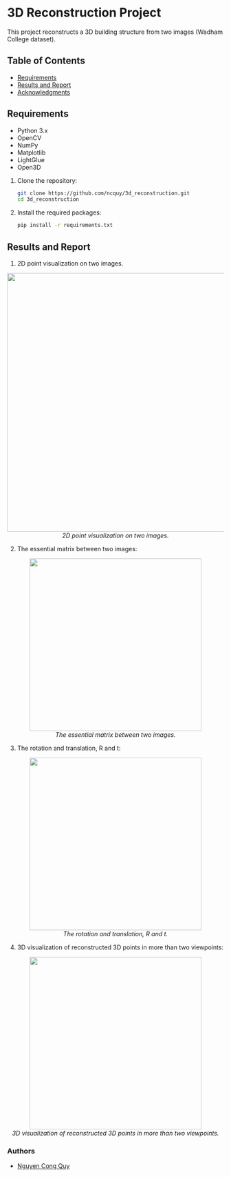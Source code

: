 # 3D Reconstruction Project

This project reconstructs a 3D building structure from two images (Wadham College dataset).

## Table of Contents
- [Requirements](#requirements)
- [Results and Report](#results-and-report)
- [Acknowledgments](#acknowledgments)

## Requirements
- Python 3.x
- OpenCV
- NumPy
- Matplotlib
- LightGlue
- Open3D

1. Clone the repository:

   ```bash
   git clone https://github.com/ncquy/3d_reconstruction.git
   cd 3d_reconstruction

2. Install the required packages:
   ```bash
   pip install -r requirements.txt


## Results and Report
1. 2D point visualization on two images.
<p align='center'>
  <img width="600px" src="https://github.com/ncquy/3d_reconstruction/blob/main/results/matching.png"/>
  <br/>
  <i> 2D point visualization on two images.</i>
</p>

2. The essential matrix between two images:
<p align='center'>
  <img width="400px" src="https://github.com/ncquy/3d_reconstruction/blob/main/results/essential_matrix.png" />
  <br/>
  <i> The essential matrix between two images.</i>
</p>

3.   The rotation and translation, R and t:
<p align='center'>
  <img width="400px" src="https://github.com/ncquy/3d_reconstruction/blob/main/results/rotation_translation.png" />
  <br/>
  <i> The rotation and translation, R and t.</i>
</p>

4. 3D visualization of reconstructed 3D points in more than two viewpoints:
<p align='center'>
  <img width="400px" src="https://github.com/ncquy/3d_reconstruction/blob/main/results/3d_view.png" />
  <br/>
  <i> 3D visualization of reconstructed 3D points in more than two viewpoints.</i>
</p>

### Authors
* [Nguyen Cong Quy](https://github.com/ncquy)
